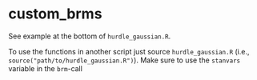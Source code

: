 # custom_brms

See example at the bottom of `hurdle_gaussian.R`.

To use the functions in another script just source
`hurdle_gaussian.R` (i.e., `source("path/to/hurdle_gaussian.R")`).
Make sure to use the `stanvars` variable in the `brm`-call
